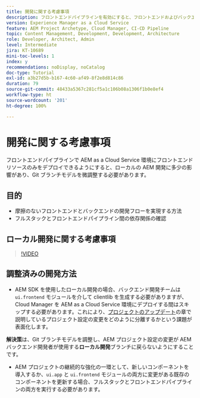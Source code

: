 ```yaml
---
title: 開発に関する考慮事項
description: フロントエンドパイプラインを有効にすると、フロントエンドおよびバックエンドの開発プロセスに与える影響を考慮します。
version: Experience Manager as a Cloud Service
feature: AEM Project Archetype, Cloud Manager, CI-CD Pipeline
topic: Content Management, Development, Development, Architecture
role: Developer, Architect, Admin
level: Intermediate
jira: KT-10689
mini-toc-levels: 1
index: y
recommendations: noDisplay, noCatalog
doc-type: Tutorial
exl-id: a3b27d5b-b167-4c60-af49-8f2e8d814c86
duration: 79
source-git-commit: 48433a5367c281cf5a1c106b08a1306f1b0e8ef4
workflow-type: ht
source-wordcount: '201'
ht-degree: 100%

---
```


# 開発に関する考慮事項

フロントエンドパイプラインで AEM as a Cloud Service 環境にフロントエンドリソースのみをデプロイできるようにすると、ローカルの AEM 開発に多少の影響があり、Git ブランチモデルを微調整する必要があります。

## 目的

* 摩擦のないフロントエンドとバックエンドの開発フローを実現する方法
* フルスタックとフロントエンドパイプライン間の依存関係の確認


## ローカル開発に関する考慮事項

>[!VIDEO](https://video.tv.adobe.com/v/3409421?quality=12&learn=on)


## 調整済みの開発方法

* AEM SDK を使用したローカル開発の場合、バックエンド開発チームは `ui.frontend` モジュールを介して clientlib を生成する必要がありますが、Cloud Manager を AEM as a Cloud Service 環境にデプロイする間はスキップする必要があります。これにより、[プロジェクトのアップデート](update-project.md)の章で説明しているプロジェクト設定の変更をどのように分離するかという課題が表面化します。

__解決策__&#x200B;は、Git ブランチモデルを調整し、AEM プロジェクト設定の変更が AEM バックエンド開発者が使用する&#x200B;__ローカル開発__&#x200B;ブランチに戻らないようにすることです。


* AEM プロジェクトの継続的な強化の一環として、新しいコンポーネントを導入するか、`ui.app` と `ui.frontend` モジュールの両方に変更がある既存のコンポーネントを更新する場合、フルスタックとフロントエンドパイプラインの両方を実行する必要があります。
